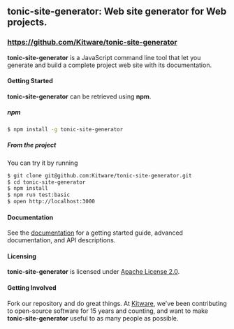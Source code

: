## tonic-site-generator: Web site generator for Web projects.

### https://github.com/Kitware/tonic-site-generator

**tonic-site-generator** is a JavaScript command line tool that let you generate
and build a complete project web site with its documentation.

#### Getting Started

**tonic-site-generator** can be retrieved using **npm**. 

##### npm

```bash
$ npm install -g tonic-site-generator
```

##### From the project

You can try it by running 

```bash
$ git clone git@github.com:Kitware/tonic-site-generator.git
$ cd tonic-site-generator
$ npm install 
$ npm run test:basic
$ open http://localhost:3000
```

#### Documentation

See the [documentation](https://tonic-site-generator.github.io) for a
getting started guide, advanced documentation, and API descriptions.

#### Licensing

**tonic-site-generator** is licensed under [Apache License 2.0](LICENSE).

#### Getting Involved

Fork our repository and do great things. At [Kitware](http://www.kitware.com),
we've been contributing to open-source software for 15 years and counting, and
want to make **tonic-site-generator** useful to as many people as possible.
